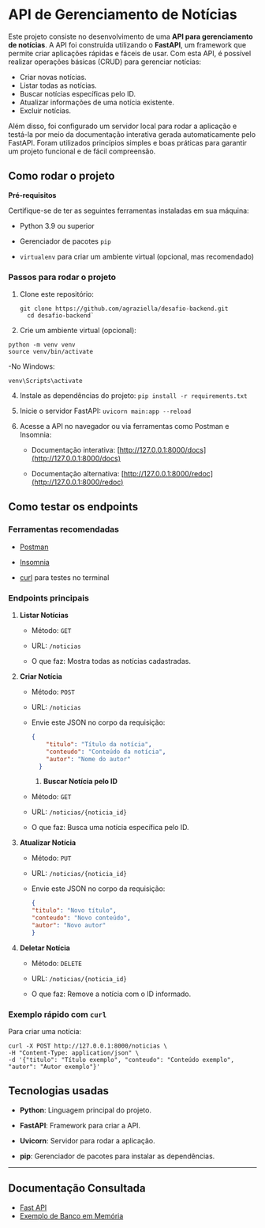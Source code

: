 # API de Gerenciamento de Notícias

Este projeto consiste no desenvolvimento de uma **API para gerenciamento de notícias**. A API foi construída utilizando o **FastAPI**, um framework que permite criar aplicações rápidas e fáceis de usar. Com esta API, é possível realizar operações básicas (CRUD) para gerenciar notícias:

-   Criar novas notícias.
-   Listar todas as notícias.
-   Buscar notícias específicas pelo ID.
-   Atualizar informações de uma notícia existente.
-   Excluir notícias.

Além disso, foi configurado um servidor local para rodar a aplicação e testá-la por meio da documentação interativa gerada automaticamente pelo FastAPI. Foram utilizados princípios simples e boas práticas para garantir um projeto funcional e de fácil compreensão.


## Como rodar o projeto

**Pré-requisitos**

Certifique-se de ter as seguintes ferramentas instaladas em sua máquina:

-   Python 3.9 ou superior
    
-   Gerenciador de pacotes `pip`
    
-   `virtualenv` para criar um ambiente virtual (opcional, mas recomendado)

### Passos para rodar o projeto

1.  Clone este repositório:
      ```
	git clone https://github.com/agraziella/desafio-backend.git
        cd desafio-backend`
      ````
        
2. Crie um ambiente virtual (opcional):
```
python -m venv venv
source venv/bin/activate
```

   -No Windows: 
   
`venv\Scripts\activate`

4. Instale as dependências do projeto:
`pip install -r requirements.txt`

5. Inicie o servidor FastAPI:
`uvicorn main:app --reload` 

6.  Acesse a API no navegador ou via ferramentas como Postman e Insomnia:
    
    -   Documentação interativa: [http://127.0.0.1:8000/docs](http://127.0.0.1:8000/docs)
        
    -   Documentação alternativa: [http://127.0.0.1:8000/redoc](http://127.0.0.1:8000/redoc)

## Como testar os endpoints

### Ferramentas recomendadas

-   [Postman](https://www.postman.com/)
    
-   [Insomnia](https://insomnia.rest/)
    
-   [curl](https://curl.se/) para testes no terminal
    


### Endpoints principais

1.  **Listar Notícias**
    
    -   Método: `GET`
        
    -   URL: `/noticias`
        
    -   O que faz: Mostra todas as notícias cadastradas.
        
2.  **Criar Notícia**
    
    -   Método: `POST`
        
    -   URL: `/noticias`
        
    -   Envie este JSON no corpo da requisição:
		  ```json
		 {
		      "titulo": "Título da notícia",
		      "conteudo": "Conteúdo da notícia",
		      "autor": "Nome do autor"
		    }
		``` 
		1.  **Buscar Notícia pelo ID**
    
    -   Método: `GET`
        
    -   URL: `/noticias/{noticia_id}`
        
    -   O que faz: Busca uma notícia específica pelo ID.
        
2.  **Atualizar Notícia**
    
    -   Método: `PUT`
        
    -   URL: `/noticias/{noticia_id}`
        
    -   Envie este JSON no corpo da requisição:
		   ```json
		{
		  "titulo": "Novo título",
		  "conteudo": "Novo conteúdo",
		  "autor": "Novo autor"
		}
		```

1.  **Deletar Notícia**
    
    -   Método: `DELETE`
        
    -   URL: `/noticias/{noticia_id}`
        
    -   O que faz: Remove a notícia com o ID informado.
        

### Exemplo rápido com `curl`

Para criar uma notícia:
```
curl -X POST http://127.0.0.1:8000/noticias \
-H "Content-Type: application/json" \
-d '{"titulo": "Título exemplo", "conteudo": "Conteúdo exemplo", "autor": "Autor exemplo"}'
```


## Tecnologias usadas

-   **Python**: Linguagem principal do projeto.
    
-   **FastAPI**: Framework para criar a API.
    
-   **Uvicorn**: Servidor para rodar a aplicação.
    
-   **pip**: Gerenciador de pacotes para instalar as dependências.
    

----------

## Documentação Consultada
-  [Fast API](https://fastapi.tiangolo.com/)
- [Exemplo de Banco em Memória](https://gist.github.com/bsgabrielsilva/1d8d3ddc61b35c5315343e9924a642)


